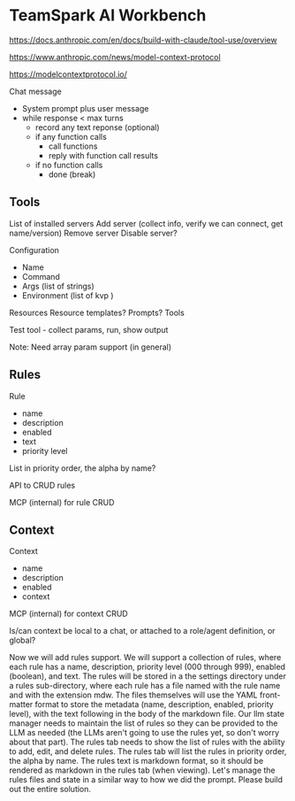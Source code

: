# TeamSpark AI Workbench

https://docs.anthropic.com/en/docs/build-with-claude/tool-use/overview

https://www.anthropic.com/news/model-context-protocol

https://modelcontextprotocol.io/

Chat message
- System prompt plus user message
- while response < max turns
  - record any text reponse (optional)
  - if any function calls
    - call functions
    - reply with function call results
  - if no function calls
    - done (break)


## Tools

List of installed servers
Add server (collect info, verify we can connect, get name/version)
Remove server
Disable server?

Configuration
- Name
- Command
- Args (list of strings)
- Environment (list of kvp )

Resources
Resource templates?
Prompts?
Tools

Test tool - collect params, run, show output

Note: Need array param support (in general)

## Rules

Rule
- name
- description
- enabled
- text
- priority level

List in priority order, the alpha by name?

API to CRUD rules

MCP (internal) for rule CRUD

## Context

Context
- name
- description
- enabled
- context

MCP (internal) for context CRUD

Is/can context be local to a chat, or attached to a role/agent definition, or global?


Now we will add rules support.  We will support a collection of rules, where each rule has a name, description, priority level (000 through 999), enabled (boolean), and text.  The rules will be stored in a the settings directory under a rules sub-directory, where each rule has a file named with the rule name and with the extension mdw.  The files themselves will use the YAML front-matter format to store the metadata (name, description, enabled, priority level), with the text following in the body of the markdown file.  Our llm state manager needs to maintain the list of rules so they can be provided to the LLM as needed (the LLMs aren't going to use the rules yet, so don't worry about that part).  The rules tab needs to show the list of rules with the ability to add, edit, and delete rules. The rules tab will list the rules in priority order, the alpha by name.  The rules text is markdown format, so it should be rendered as markdown in the rules tab (when viewing).  Let's manage the rules files and state in a similar way to how we did the prompt.  Please build out the entire solution.